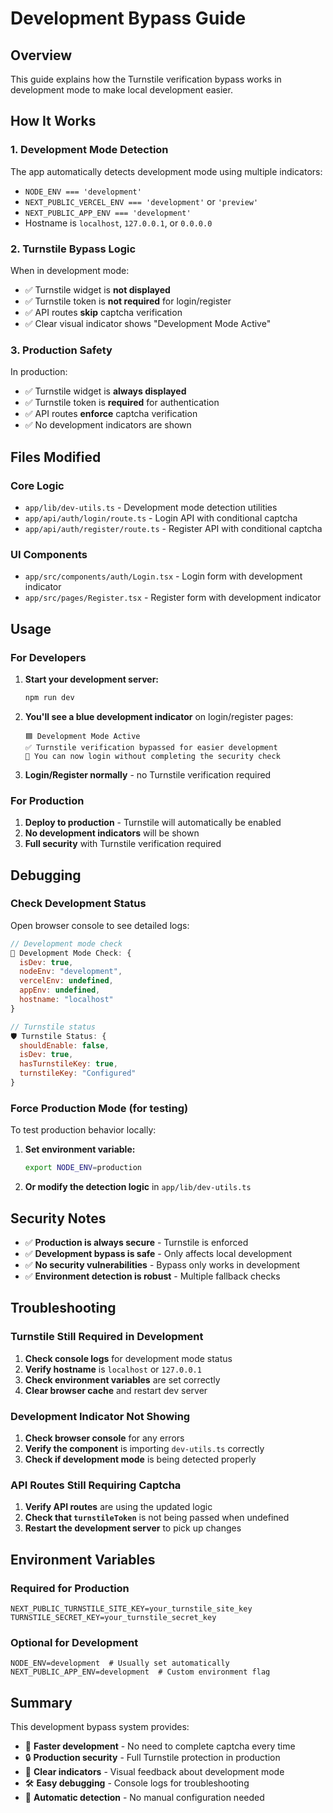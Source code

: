 # Development Bypass Guide

## Overview

This guide explains how the Turnstile verification bypass works in development mode to make local development easier.

## How It Works

### 1. **Development Mode Detection**

The app automatically detects development mode using multiple indicators:

- `NODE_ENV === 'development'`
- `NEXT_PUBLIC_VERCEL_ENV === 'development'` or `'preview'`
- `NEXT_PUBLIC_APP_ENV === 'development'`
- Hostname is `localhost`, `127.0.0.1`, or `0.0.0.0`

### 2. **Turnstile Bypass Logic**

When in development mode:
- ✅ Turnstile widget is **not displayed**
- ✅ Turnstile token is **not required** for login/register
- ✅ API routes **skip** captcha verification
- ✅ Clear visual indicator shows "Development Mode Active"

### 3. **Production Safety**

In production:
- ✅ Turnstile widget is **always displayed**
- ✅ Turnstile token is **required** for authentication
- ✅ API routes **enforce** captcha verification
- ✅ No development indicators are shown

## Files Modified

### Core Logic
- `app/lib/dev-utils.ts` - Development mode detection utilities
- `app/api/auth/login/route.ts` - Login API with conditional captcha
- `app/api/auth/register/route.ts` - Register API with conditional captcha

### UI Components
- `app/src/components/auth/Login.tsx` - Login form with development indicator
- `app/src/pages/Register.tsx` - Register form with development indicator

## Usage

### For Developers

1. **Start your development server:**
   ```bash
   npm run dev
   ```

2. **You'll see a blue development indicator** on login/register pages:
   ```
   🟦 Development Mode Active
   ✅ Turnstile verification bypassed for easier development
   🔧 You can now login without completing the security check
   ```

3. **Login/Register normally** - no Turnstile verification required

### For Production

1. **Deploy to production** - Turnstile will automatically be enabled
2. **No development indicators** will be shown
3. **Full security** with Turnstile verification required

## Debugging

### Check Development Status

Open browser console to see detailed logs:

```javascript
// Development mode check
🔧 Development Mode Check: {
  isDev: true,
  nodeEnv: "development",
  vercelEnv: undefined,
  appEnv: undefined,
  hostname: "localhost"
}

// Turnstile status
🛡️ Turnstile Status: {
  shouldEnable: false,
  isDev: true,
  hasTurnstileKey: true,
  turnstileKey: "Configured"
}
```

### Force Production Mode (for testing)

To test production behavior locally:

1. **Set environment variable:**
   ```bash
   export NODE_ENV=production
   ```

2. **Or modify the detection logic** in `app/lib/dev-utils.ts`

## Security Notes

- ✅ **Production is always secure** - Turnstile is enforced
- ✅ **Development bypass is safe** - Only affects local development
- ✅ **No security vulnerabilities** - Bypass only works in development
- ✅ **Environment detection is robust** - Multiple fallback checks

## Troubleshooting

### Turnstile Still Required in Development

1. **Check console logs** for development mode status
2. **Verify hostname** is `localhost` or `127.0.0.1`
3. **Check environment variables** are set correctly
4. **Clear browser cache** and restart dev server

### Development Indicator Not Showing

1. **Check browser console** for any errors
2. **Verify the component** is importing `dev-utils.ts` correctly
3. **Check if development mode** is being detected properly

### API Routes Still Requiring Captcha

1. **Verify API routes** are using the updated logic
2. **Check that `turnstileToken`** is not being passed when undefined
3. **Restart the development server** to pick up changes

## Environment Variables

### Required for Production
```env
NEXT_PUBLIC_TURNSTILE_SITE_KEY=your_turnstile_site_key
TURNSTILE_SECRET_KEY=your_turnstile_secret_key
```

### Optional for Development
```env
NODE_ENV=development  # Usually set automatically
NEXT_PUBLIC_APP_ENV=development  # Custom environment flag
```

## Summary

This development bypass system provides:
- 🚀 **Faster development** - No need to complete captcha every time
- 🔒 **Production security** - Full Turnstile protection in production
- 🎯 **Clear indicators** - Visual feedback about development mode
- 🛠️ **Easy debugging** - Console logs for troubleshooting
- 🔄 **Automatic detection** - No manual configuration needed

